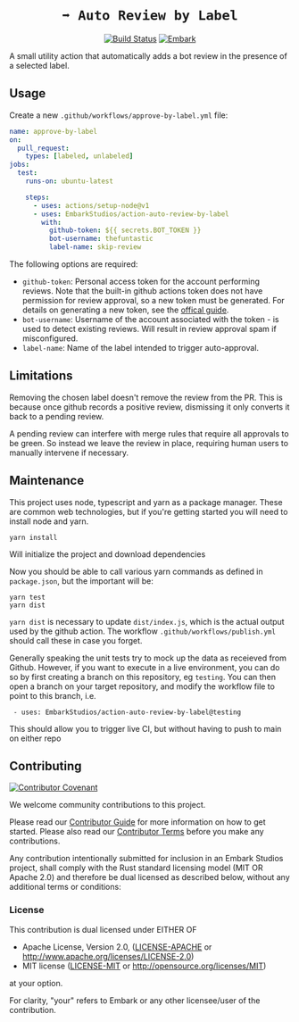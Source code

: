 <!-- Allow this file to not have a first line heading -->
<!-- markdownlint-disable-file MD041 no-emphasis-as-heading -->

<!-- inline html -->
<!-- markdownlint-disable-file MD033 -->

<div align="center">

# `➡️ Auto Review by Label`

<!--- FIXME: Update crate, repo and CI workflow names here! Remove any that are not relevant --->
[![Build Status](https://github.com/EmbarkStudios/action-auto-review-by-label/workflows/test/badge.svg)](https://github.com/EmbarkStudios/action-auto-review-by-label/actions?workflow=test)
[![Embark](https://img.shields.io/badge/embark-open%20source-blueviolet.svg)](https://embark.dev)
</div>

A small utility action that automatically adds a bot review in the presence of a selected label.

## Usage

Create a new `.github/workflows/approve-by-label.yml` file:

```yaml
name: approve-by-label
on:
  pull_request:
    types: [labeled, unlabeled]
jobs:
  test:
    runs-on: ubuntu-latest

    steps:
      - uses: actions/setup-node@v1
      - uses: EmbarkStudios/action-auto-review-by-label
        with:
          github-token: ${{ secrets.BOT_TOKEN }}
          bot-username: thefuntastic
          label-name: skip-review
```

The following options are required:

- `github-token`: Personal access token for the account performing reviews. Note that the built-in github actions token does not have permission for review approval, so a new token must be generated. For details on generating a new token, see the [offical guide](https://docs.github.com/en/authentication/keeping-your-account-and-data-secure/creating-a-personal-access-token).
- `bot-username`: Username of the account associated with the token - is used to detect existing reviews. Will result in review approval spam if misconfigured.
- `label-name`: Name of the label intended to trigger auto-approval.

## Limitations

Removing the chosen label doesn't remove the review from the PR. This is because once github records a positive review, dismissing it only converts it back to a pending review.

A pending review can interfere with merge rules that require all approvals to be green. So instead we leave the review in place, requiring human users to manually intervene if necessary. 

## Maintenance

This project uses node, typescript and yarn as a package manager. These are common web technologies, but if you're getting started you will need to install node and yarn. 

```
yarn install
```

Will initialize the project and download dependencies

Now you should be able to call various yarn commands as defined in `package.json`, but the important will be:

```
yarn test 
yarn dist
```

`yarn dist` is necessary to update `dist/index.js`, which is the actual output used by the github action. The workflow `.github/workflows/publish.yml` should call these in case you forget.

Generally speaking the unit tests try to mock up the data as receieved from Github. However, if you want to execute in a live environment, you can do so by first creating a branch on this repository, eg `testing`. You can then open a branch on your target repository, and modify the workflow file to point to this branch, i.e. 

```
 - uses: EmbarkStudios/action-auto-review-by-label@testing
```
This should allow you to trigger live CI, but without having to push to main on either repo

## Contributing

[![Contributor Covenant](https://img.shields.io/badge/contributor%20covenant-v1.4-ff69b4.svg)](CODE_OF_CONDUCT.md)

We welcome community contributions to this project.

Please read our [Contributor Guide](CONTRIBUTING.md) for more information on how to get started.
Please also read our [Contributor Terms](CONTRIBUTING.md#contributor-terms) before you make any contributions.

Any contribution intentionally submitted for inclusion in an Embark Studios project, shall comply with the Rust standard licensing model (MIT OR Apache 2.0) and therefore be dual licensed as described below, without any additional terms or conditions:

### License

This contribution is dual licensed under EITHER OF

- Apache License, Version 2.0, ([LICENSE-APACHE](LICENSE-APACHE) or <http://www.apache.org/licenses/LICENSE-2.0>)
- MIT license ([LICENSE-MIT](LICENSE-MIT) or <http://opensource.org/licenses/MIT>)

at your option.

For clarity, "your" refers to Embark or any other licensee/user of the contribution.
